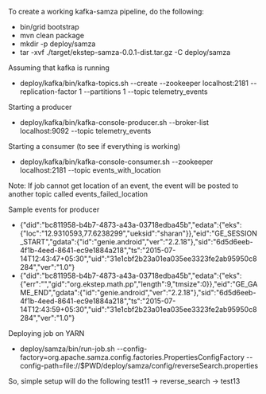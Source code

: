 To create a working kafka-samza pipeline, do the following:
- bin/grid bootstrap
- mvn clean package
- mkdir -p deploy/samza
- tar -xvf ./target/ekstep-samza-0.0.1-dist.tar.gz -C deploy/samza

Assuming that kafka is running
- deploy/kafka/bin/kafka-topics.sh --create --zookeeper localhost:2181 --replication-factor 1 --partitions 1 --topic telemetry_events

Starting a producer
- deploy/kafka/bin/kafka-console-producer.sh --broker-list localhost:9092 --topic telemetry_events

Starting a consumer (to see if everything is working)
- deploy/kafka/bin/kafka-console-consumer.sh  --zookeeper localhost:2181 --topic events_with_location

Note: If job cannot get location of an event, the event will be posted to another topic called events_failed_location

Sample events for producer
- {"did":"bc811958-b4b7-4873-a43a-03718edba45b","edata":{"eks":{"loc":"12.9310593,77.6238299","ueksid":"sharan"}},"eid":"GE_SESSION_START","gdata":{"id":"genie.android","ver":"2.2.18"},"sid":"6d5d6eeb-4f1b-4eed-8641-ec9e1884a218","ts":"2015-07-14T12:43:47+05:30","uid":"31e1cbf2b23a01ea035ee3323fe2ab95950c8284","ver":"1.0"}
- {"did":"bc811958-b4b7-4873-a43a-03718edba45b","edata":{"eks":{"err":"","gid":"org.ekstep.math.pp","length":9,"tmsize":0}},"eid":"GE_GAME_END","gdata":{"id":"genie.android","ver":"2.2.18"},"sid":"6d5d6eeb-4f1b-4eed-8641-ec9e1884a218","ts":"2015-07-14T12:43:59+05:30","uid":"31e1cbf2b23a01ea035ee3323fe2ab95950c8284","ver":"1.0"}

Deploying job on YARN
- deploy/samza/bin/run-job.sh --config-factory=org.apache.samza.config.factories.PropertiesConfigFactory --config-path=file://$PWD/deploy/samza/config/reverseSearch.properties

So, simple setup will do the following
test11 -> reverse_search -> test13
